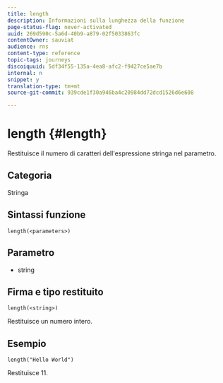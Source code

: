 ```yaml
---
title: length
description: Informazioni sulla lunghezza della funzione
page-status-flag: never-activated
uuid: 269d590c-5a6d-40b9-a879-02f5033863fc
contentOwner: sauviat
audience: rns
content-type: reference
topic-tags: journeys
discoiquuid: 5df34f55-135a-4ea8-afc2-f9427ce5ae7b
internal: n
snippet: y
translation-type: tm+mt
source-git-commit: 939cde1f30a946ba4c20984dd72dcd1526d6e608

---
```



# length {#length}

Restituisce il numero di caratteri dell&#39;espressione stringa nel parametro.

## Categoria

Stringa

## Sintassi funzione

`length(<parameters>)`

## Parametro

* string

## Firma e tipo restituito

`length(<string>)`

Restituisce un numero intero.

## Esempio

`length("Hello World")`

Restituisce 11.
